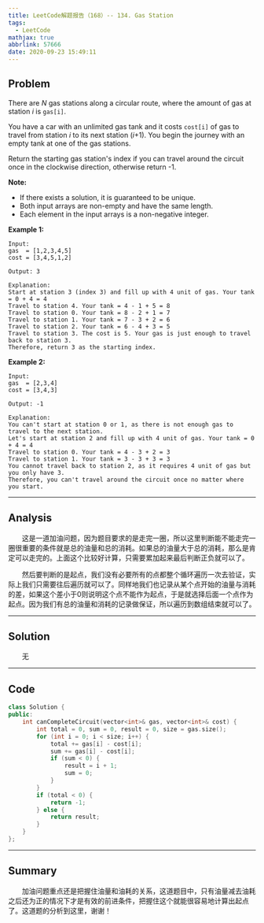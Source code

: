 ```yaml
---
title: LeetCode解题报告（168）-- 134. Gas Station
tags:
  - LeetCode
mathjax: true
abbrlink: 57666
date: 2020-09-23 15:49:11
---
```


## Problem

There are *N* gas stations along a circular route, where the amount of gas at station *i* is `gas[i]`.

You have a car with an unlimited gas tank and it costs `cost[i]` of gas to travel from station *i* to its next station (*i*+1). You begin the journey with an empty tank at one of the gas stations.

Return the starting gas station's index if you can travel around the circuit once in the clockwise direction, otherwise return -1.

**Note:**

- If there exists a solution, it is guaranteed to be unique.
- Both input arrays are non-empty and have the same length.
- Each element in the input arrays is a non-negative integer.

<!-- more -->

**Example 1:**

```
Input: 
gas  = [1,2,3,4,5]
cost = [3,4,5,1,2]

Output: 3

Explanation:
Start at station 3 (index 3) and fill up with 4 unit of gas. Your tank = 0 + 4 = 4
Travel to station 4. Your tank = 4 - 1 + 5 = 8
Travel to station 0. Your tank = 8 - 2 + 1 = 7
Travel to station 1. Your tank = 7 - 3 + 2 = 6
Travel to station 2. Your tank = 6 - 4 + 3 = 5
Travel to station 3. The cost is 5. Your gas is just enough to travel back to station 3.
Therefore, return 3 as the starting index.
```

**Example 2:**

```
Input: 
gas  = [2,3,4]
cost = [3,4,3]

Output: -1

Explanation:
You can't start at station 0 or 1, as there is not enough gas to travel to the next station.
Let's start at station 2 and fill up with 4 unit of gas. Your tank = 0 + 4 = 4
Travel to station 0. Your tank = 4 - 3 + 2 = 3
Travel to station 1. Your tank = 3 - 3 + 3 = 3
You cannot travel back to station 2, as it requires 4 unit of gas but you only have 3.
Therefore, you can't travel around the circuit once no matter where you start.
```

------

## Analysis

&emsp;&emsp;这是一道加油问题，因为题目要求的是走完一圈，所以这里判断能不能走完一圈很重要的条件就是总的油量和总的消耗。如果总的油量大于总的消耗，那么是肯定可以走完的。上面这个比较好计算，只需要累加起来最后判断正负就可以了。

&emsp;&emsp;然后要判断的是起点，我们没有必要所有的点都整个循环遍历一次去验证，实际上我们只需要往后遍历就可以了。同样地我们也记录从某个点开始的油量与消耗的差，如果这个差小于0则说明这个点不能作为起点，于是就选择后面一个点作为起点。因为我们有总的油量和消耗的记录做保证，所以遍历到数组结束就可以了。

------

## Solution

&emsp;&emsp;无

------

## Code

```c++
class Solution {
public:
    int canCompleteCircuit(vector<int>& gas, vector<int>& cost) {
        int total = 0, sum = 0, result = 0, size = gas.size();
        for (int i = 0; i < size; i++) {
            total += gas[i] - cost[i];
            sum += gas[i] - cost[i];
            if (sum < 0) {
                result = i + 1;
                sum = 0;
            }
        }
        if (total < 0) {
            return -1;
        } else {
            return result;
        }
    }
};
```

------

## Summary

&emsp;&emsp;加油问题重点还是把握住油量和油耗的关系，这道题目中，只有油量减去油耗之后还为正的情况下才是有效的前进条件，把握住这个就能很容易地计算出起点了。这道题的分析到这里，谢谢！

